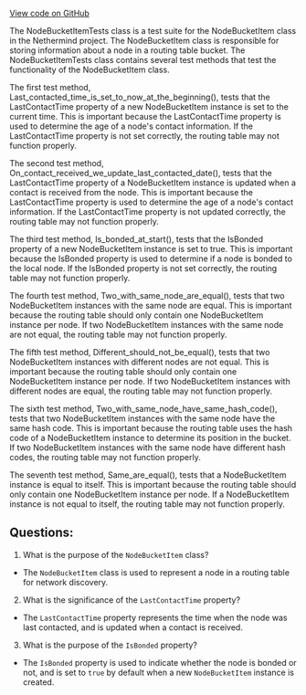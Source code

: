 [View code on GitHub](https://github.com/NethermindEth/nethermind/src/Nethermind/Nethermind.Network.Discovery.Test/RoutingTable/NodeBucketItemTests.cs)

The NodeBucketItemTests class is a test suite for the NodeBucketItem class in the Nethermind project. The NodeBucketItem class is responsible for storing information about a node in a routing table bucket. The NodeBucketItemTests class contains several test methods that test the functionality of the NodeBucketItem class.

The first test method, Last_contacted_time_is_set_to_now_at_the_beginning(), tests that the LastContactTime property of a new NodeBucketItem instance is set to the current time. This is important because the LastContactTime property is used to determine the age of a node's contact information. If the LastContactTime property is not set correctly, the routing table may not function properly.

The second test method, On_contact_received_we_update_last_contacted_date(), tests that the LastContactTime property of a NodeBucketItem instance is updated when a contact is received from the node. This is important because the LastContactTime property is used to determine the age of a node's contact information. If the LastContactTime property is not updated correctly, the routing table may not function properly.

The third test method, Is_bonded_at_start(), tests that the IsBonded property of a new NodeBucketItem instance is set to true. This is important because the IsBonded property is used to determine if a node is bonded to the local node. If the IsBonded property is not set correctly, the routing table may not function properly.

The fourth test method, Two_with_same_node_are_equal(), tests that two NodeBucketItem instances with the same node are equal. This is important because the routing table should only contain one NodeBucketItem instance per node. If two NodeBucketItem instances with the same node are not equal, the routing table may not function properly.

The fifth test method, Different_should_not_be_equal(), tests that two NodeBucketItem instances with different nodes are not equal. This is important because the routing table should only contain one NodeBucketItem instance per node. If two NodeBucketItem instances with different nodes are equal, the routing table may not function properly.

The sixth test method, Two_with_same_node_have_same_hash_code(), tests that two NodeBucketItem instances with the same node have the same hash code. This is important because the routing table uses the hash code of a NodeBucketItem instance to determine its position in the bucket. If two NodeBucketItem instances with the same node have different hash codes, the routing table may not function properly.

The seventh test method, Same_are_equal(), tests that a NodeBucketItem instance is equal to itself. This is important because the routing table should only contain one NodeBucketItem instance per node. If a NodeBucketItem instance is not equal to itself, the routing table may not function properly.
## Questions: 
 1. What is the purpose of the `NodeBucketItem` class?
- The `NodeBucketItem` class is used to represent a node in a routing table for network discovery.

2. What is the significance of the `LastContactTime` property?
- The `LastContactTime` property represents the time when the node was last contacted, and is updated when a contact is received.

3. What is the purpose of the `IsBonded` property?
- The `IsBonded` property is used to indicate whether the node is bonded or not, and is set to `true` by default when a new `NodeBucketItem` instance is created.